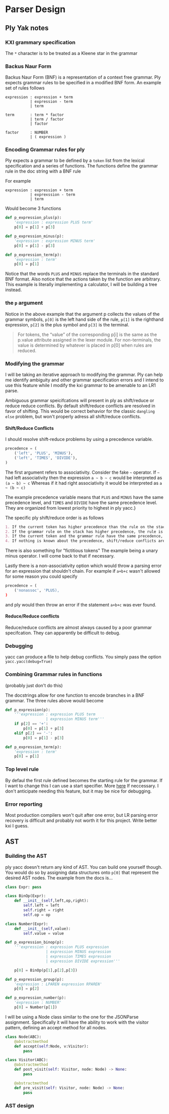 # Parser Design

## Ply Yak notes

### KXI grammary specification

The `*` character is to be treated as a Kleene star in the grammar

### Backus Naur Form

Backus Naur Form (BNF) is a representation of a context free grammar. Ply expects grammar rules to be specified in a modified BNF form. An example set of rules follows

```python3
expression : expression + term
           | expression - term
           | term

term       : term * factor
           | term / factor
           | factor

factor     : NUMBER
           | ( expression )
```

### Encoding Grammar rules for ply

Ply expects a grammar to be defined by a `token` list from the lexical specification and a series of functions.
The functions define the grammar rule in the doc string with a BNF rule

For example

```python3
expression : expression + term
           | exprexssion - term
           | term
```

Would become 3 functions

```python
def p_expression_plus(p):
    'expression : expression PLUS term'
    p[0] = p[1] + p[3]

def p_expression_minus(p):
    'expression : expression MINUS term'
    p[0] = p[1] - p[3]

def p_expression_term(p):
    'expression : term'
    p[0] = p[1]
```

Notice that the words `PLUS` and `MINUS` replace the terminals in the standard BNF format.
Also notice that the actions taken by the function are arbitrary. This example is literally implementing a calculator, I will be building a tree instead.

### the `p` argument

Notice in the above example that the argument p collects the values of the grammar symbols, `p[0]` is the left hand side of the rule, `p[1]` is the righthand expression, `p[2]` is the plus symbol and `p[3]` is the terminal.

> For tokens, the “value” of the corresponding p[i] is the same as the p.value attribute assigned in the lexer module. For non-terminals, the value is determined by whatever is placed in p[0] when rules are reduced.

### Modifying the grammar

I will be taking an iterative approach to modifying the grammar. Ply can help me identify ambiguity and other grammar specification errors and I intend to use this feature while I modify the kxi grammar to be amenable to an LR1 parse.

Ambiguous grammar speicifcations will present in ply as shift/reduce or reduce reduce conflicts. By default shift/reduce conflicts are resolved in favor of shifting. This would be correct behavior for the classic `dangling else` problem, but won't properly adress all shift/reduce conflicts.

#### Shift/Reduce Conflicts

I should resolve shift-reduce problems by using a precedence variable.

```python
precedence = (
    ('left', 'PLUS', 'MINUS'),
    ('left', 'TIMES', 'DIVIDE'),
)
```

The first argument refers to associativity. Consider the fake `~` operator. If `~` had left associativity then the expression `a ~ b ~ c` would be interpreted as `(a ~ b) ~ c` Whereas if it had right associativity it would be interpreted as `a ~ (b ~ c)`

The example precedence variable means that `PLUS` and `MINUS` have the same precedence level, and `TIMES` and `DIVIDE` have the same precedence level. They are organized from lowest priority to highest in ply yacc.}

The specific ply shift/reduce order is as follows

```md
1. If the current token has higher precedence than the rule on the stack, it is shifted.
2. If the grammar rule on the stack has higher precedence, the rule is reduced.
3. If the current token and the grammar rule have the same precedence, the rule is reduced for left associativity, whereas the token is shifted for right associativity.
4. If nothing is known about the precedence, shift/reduce conflicts are resolved in favor of shifting (the default).
```

There is also something for "fictitious tokens" The example being a unary minus operator. I will come back to that if necessary.

Lastly there is a non-associativity option which would throw a parsing error for an expression that shouldn't chain. For example if `a+b+c` wasn't allowed for some reason you could specify

```python
precedence = (
    ('nonassoc', 'PLUS),
)
```

and ply would then throw an error if the statement `a+b+c` was ever found.

#### Reduce/Reduce conflicts

Reduce/reduce conflicts are almost always caused by a poor grammar specifcation. They can apparently be difficult to debug.

### Debugging

yacc can produce a file to help debug conflicts. You simply pass the option `yacc.yacc(debug=True)`

### Combining Grammar rules in functions

(probably just don't do this)

The docstrings allow for one function to encode branches in a BNF grammar. The three rules above would become

```python
def p_expression(p):
    '''expression : expression PLUS term
                  | expression MINUS term'''
    if p[2] == '+':
        p[0] = p[1] + p[3]
    elif p[2] == '-':
        p[0] = p[1] - p[3]

def p_expression_term(p):
    'expression : term'
    p[0] = p[1]
```

### Top level rule

By defaul the first rule defined becomes the starting rule for the grammar. If I want to change this I can use a start specifier. More [here](https://ply.readthedocs.io/en/latest/ply.html#changing-the-starting-symbol) If neccessary. I don't anticipate needing this feature, but it may be nice for debugging.

### Error reporting

Most production compilers won't quit after one error, but LR parsing error recovery is difficult and probably not worth it for this project. Write better kxi I guess.

## AST

### Building the AST

ply yacc doesn't return any kind of AST. You can build one yourself though. You would do so by assigning data structures onto `p[0]` that represent the desired AST nodes. The example from the docs is...

```python
class Expr: pass

class BinOp(Expr):
    def __init__(self,left,op,right):
        self.left = left
        self.right = right
        self.op = op

class Number(Expr):
    def __init__(self,value):
        self.value = value

def p_expression_binop(p):
    '''expression : expression PLUS expression
                  | expression MINUS expression
                  | expression TIMES expression
                  | expression DIVIDE expression'''

    p[0] = BinOp(p[1],p[2],p[3])

def p_expression_group(p):
    'expression : LPAREN expression RPAREN'
    p[0] = p[2]

def p_expression_number(p):
    'expression : NUMBER'
    p[0] = Number(p[1])
```

I will be using a Node class similar to the one for the JSONParse assignment. Specifically it will have the ability to work with the visitor pattern, defining an accept method for all nodes.

```python
class Node(ABC):
    @abstractmethod
    def accept(self:Node, v:Visitor):
        pass

class Visitor(ABC):
    @abstractmethod
    def post_visit(self: Visitor, node: Node) -> None:
        pass

    @abstractmethod
    def pre_visit(self: Visitor, node: Node) -> None:
        pass
```

### AST design
